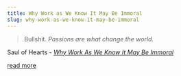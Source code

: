 ```yaml
---
title: Why Work as We Know It May Be Immoral
slug: why-work-as-we-know-it-may-be-immoral
---
```


> Bullshit. *Passions are what change the world.*

<attr>Saul of Hearts - <a href="https://medium.com/career-pathing/463ff6dfec1b"><i>Why Work As We Know It May Be Immoral</i></a></attr>

<a href="https://medium.com/career-pathing/463ff6dfec1b" class="next">read more</a>
